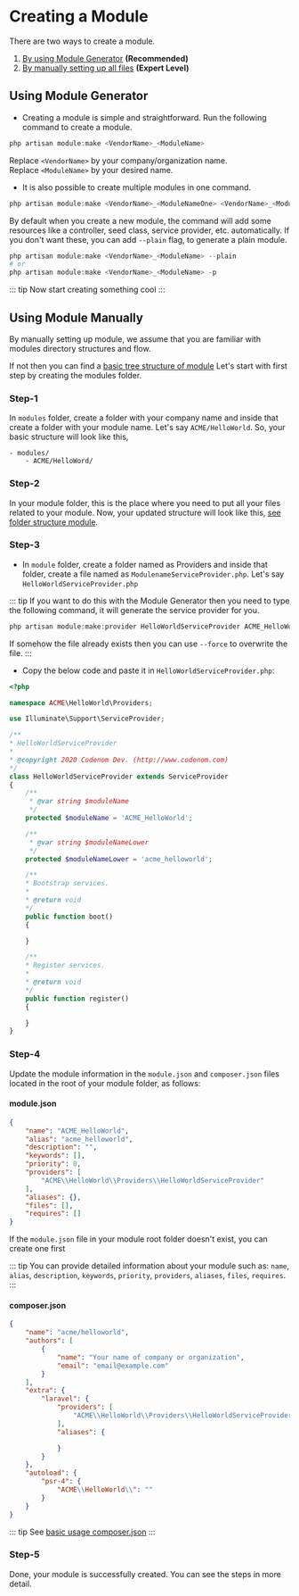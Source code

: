 # Creating a Module
There are two ways to create a module.
1. [By using Module Generator](../basic-usage/creating-a-module.md#using-module-generator) **(Recommended)**
2. [By manually setting up all files](../basic-usage/creating-a-module.md#using-module-manually) **(Expert Level)**

## Using Module Generator
- Creating a module is simple and straightforward. Run the following command to create a module.
```php
php artisan module:make <VendorName>_<ModuleName>
```
Replace `<VendorName>` by your company/organization name.<br/>
Replace `<ModuleName>` by your desired name.

- It is also possible to create multiple modules in one command.
```php
php artisan module:make <VendorName>_<ModuleNameOne> <VendorName>_<ModuleNameTwo> <VendorName>_<ModuleNameThree>
```
By default when you create a new module, the command will add some resources like a controller, seed class, service provider, etc. automatically. If you don't want these, you can add `--plain` flag, to generate a plain module.
```php
php artisan module:make <VendorName>_<ModuleName> --plain
# or
php artisan module:make <VendorName>_<ModuleName> -p
```
::: tip
Now start creating something cool
:::

## Using Module Manually
By manually setting up module, we assume that you are familiar with modules directory structures and flow.

If not then you can find a [basic tree structure of module](../README.md#directory-structure)
Let's start with first step by creating the modules folder.

### Step-1
In `modules` folder, create a folder with your company name and inside that create a folder with your module name. Let's say `ACME/HelloWorld`. So, your basic structure will look like this,
~~~directory-structure
- modules/
    - ACME/HelloWord/
~~~

### Step-2
In your module folder, this is the place where you need to put all your files related to your module. Now, your updated structure will look like this, [see folder structure module](../README.md#directory-structure).

### Step-3
- In `module` folder, create a folder named as Providers and inside that folder, create a file named as `ModulenameServiceProvider.php`. Let's say `HelloWorldServiceProvider.php`

::: tip
If you want to do this with the Module Generator then you need to type the following command, it will generate the service provider for you.
```php
php artisan module:make:provider HelloWorldServiceProvider ACME_HelloWorld
```
If somehow the file already exists then you can use `--force` to overwrite the file.
:::

- Copy the below code and paste it in `HelloWorldServiceProvider.php`:
```php
<?php

namespace ACME\HelloWorld\Providers;

use Illuminate\Support\ServiceProvider;

/**
* HelloWorldServiceProvider
*
* @copyright 2020 Codenom Dev. (http://www.codenom.com)
*/
class HelloWorldServiceProvider extends ServiceProvider
{
    /**
     * @var string $moduleName
     */
    protected $moduleName = 'ACME_HelloWorld';

    /**
     * @var string $moduleNameLower
     */
    protected $moduleNameLower = 'acme_helloworld';

    /**
    * Bootstrap services.
    *
    * @return void
    */
    public function boot()
    {

    }

    /**
    * Register services.
    *
    * @return void
    */
    public function register()
    {

    }
}
```

### Step-4
Update the module information in the `module.json` and `composer.json` files located in the root of your module folder, as follows:
#### module.json
```json
{
    "name": "ACME_HelloWorld",
    "alias": "acme_helloworld",
    "description": "",
    "keywords": [],
    "priority": 0,
    "providers": [
        "ACME\\HelloWorld\\Providers\\HelloWorldServiceProvider"
    ],
    "aliases": {},
    "files": [],
    "requires": []
}

```
If the `module.json` file in your module root folder doesn't exist, you can create one first

::: tip
You can provide detailed information about your module such as: `name`, `alias`, `description`, `keywords`, `priority`, `providers`, `aliases`, `files`, `requires`.
:::
#### composer.json
```json
{
    "name": "acme/helloworld",
    "authors": [
        {
            "name": "Your name of company or organization",
            "email": "email@example.com"
        }
    ],
    "extra": {
        "laravel": {
            "providers": [
                "ACME\\HelloWorld\\Providers\\HelloWorldServiceProvider"
            ],
            "aliases": {

            }
        }
    },
    "autoload": {
        "psr-4": {
            "ACME\\HelloWorld\\": ""
        }
    }
}

```
::: tip
See [basic usage composer.json](https://getcomposer.org/doc/01-basic-usage.md)
:::

### Step-5
Done, your module is successfully created. You can see the steps in more detail.
